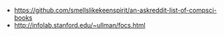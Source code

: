- https://github.com/smellslikekeenspirit/an-askreddit-list-of-compsci-books
- http://infolab.stanford.edu/~ullman/focs.html
